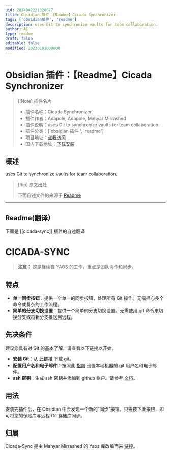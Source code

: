```yaml
---
uid: 2024042221320677
title: Obsidian 插件：【Readme】Cicada Synchronizer
tags: ['obsidian插件', 'readme']
description: uses Git to synchronize vaults for team collaboration.
author: AI
type: readme
draft: false
editable: false
modified: 20230101000000
---
```


# Obsidian 插件：【Readme】Cicada Synchronizer

> [!Note] 插件名片
> - 插件名称：Cicada Synchronizer
> - 插件作者：Adapole, Adapole, Mahyar Mirrashed
> - 插件说明：uses Git to synchronize vaults for team collaboration.
> - 插件分类：['obsidian 插件 ', 'readme']
> - 项目地址：[点我访问](https://github.com/adapole/cicada-sync)
> - 国内下载地址：[下载安装](https://pkmer.cn/products/plugin/pluginMarket/?cicada-sync)

## 概述

uses Git to synchronize vaults for team collaboration.

> [!tip] 原文出处
>
>下面自述文件的来源于 [Readme](https://ghproxy.net/https://raw.githubusercontent.com/adapole/cicada-sync/master/README.md)

---

## Readme(翻译）

下面是 [[cicada-sync]] 插件的自述翻译

# CICADA-SYNC

> **注意：** 这是继续自 YAOS 的工作，重点是团队协作和同步。

## 特点

- **单一同步按钮**：提供一个单一的同步按钮，处理所有 Git 操作。无需担心多个命令或复杂的工作流程。
- **简单的分支切换设置**：提供一个简单的分支切换设置。无需使用 git 命令来切换分支或将新分支推送到远程。

## 先决条件

建议您具有对 Git 的基本了解。请查看以下链接以开始。

- **安装 Git**：从 [此链接](https://git-scm.com/downloads) 下载 git。
- **配置用户名和电子邮件**：按照此 [指南](https://support.atlassian.com/bitbucket-cloud/docs/configure-your-dvcs-username-for-commits/) 设置本地机器的 git 用户名和电子邮件。
- **ssh 密钥**：生成 ssh 密钥并添加到 github 帐户。请参考 [文档](https://docs.github.com/en/authentication/connecting-to-github-with-ssh/generating-a-new-ssh-key-and-adding-it-to-the-ssh-agent)。

## 用法

安装完插件后，在 Obsidian 中会发现一个新的“同步”按钮。只需按下此按钮，即可将您的保险库与远程 Git 存储库同步。

## 归属

Cicada-Sync 是由 Mahyar Mirrashed 的 Yaos 库改编而来 [链接](https://github.com/mahyarmirrashed/yaos/)。
